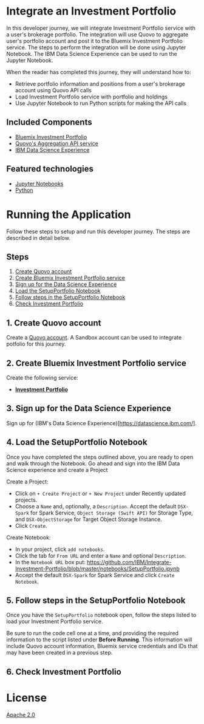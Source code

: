 # Integrate an Investment Portfolio

In this developer journey, we will integrate Investment Portfolio service with a user's brokerage portfolio.  The integration will use Quovo to aggregate user's portfolio account and post it to the Bluemix Investment Portfolio service. The steps to perform the integration will be done using Jupyter Notebook.  The IBM Data Science Experience can be used to run the Jupyter Notebook.

When the reader has completed this journey, they will understand how to:

* Retrieve portfolio information and positions from a user's brokerage account using Quovo API calls
* Load Investment Portfolio service with portfolio and holdings
* Use Jupyter Notebook to run Python scripts for making the API calls


## Included Components
+ [Bluemix Investment Portfolio](https://console.bluemix.net/apidocs/751-investment-portfolio)
+ [Quovo's Aggregation API service](https://api.quovo.com/docs/agg/)
+ [IBM Data Science Experience](https://www.ibm.com/bs-en/marketplace/data-science-experience)


## Featured technologies
+ [Jupyter Notebooks](http://jupyter.org/)
+ [Python](https://www.python.org/downloads/)


# Running the Application
Follow these steps to setup and run this developer journey. The steps are described in detail below.

## Steps
1. [Create Quovo account](#1-create-quovo-account)
2. [Create Bluemix Investment Portfolio service](#2-create-bluemix-investment-portfolio-service)
3. [Sign up for the Data Science Experience](#3-sign-up-for-the-data-science-experience)
4. [Load the SetupPortfolio Notebook](#4-load-the-setupportfolio-notebook)
5. [Follow steps in the SetupPortfolio Notebook](#5-follow-steps-in-the-setupportfolio-notebook)
6. [Check Investment Portfolio](#6-check-investment-portfolio)

## 1. Create Quovo account

Create a [Quovo account](https://www.quovo.com/pricing/).  A Sandbox account can be used to integrate potfolio for this journey.


## 2. Create Bluemix Investment Portfolio service

Create the following service:

* [**Investment Portfolio**](https://console.ng.bluemix.net/catalog/services/investment-portfolio)


## 3. Sign up for the Data Science Experience

Sign up for (IBM's Data Science Experience)[https://datascience.ibm.com/].

## 4. Load the SetupPortfolio Notebook

Once you have completed the steps outlined above, you are ready to open and walk through the Notebook.  Go ahead and sign into the IBM Data Science experience and create a Project

Create a Project:
* Click on ``+ Create Project`` or ``+ New Project`` under Recently updated projects.
* Choose a ``Name`` and, optionally, a ``Description``. Accept the default ``DSX-Spark`` for Spark Service, ``Object Storage (Swift API)`` for Storage Type, and ``DSX-ObjectStorage`` for Target Object Storage Instance.
* Click ``Create``.

Create Notebook:
* In your project, click ``add notebooks``.
* Click the tab for ``From URL`` and enter a ``Name`` and optional ``Description``.
* In the ``Notebook URL`` box put: https://github.com/IBM/Integrate-Investment-Portfolio/blob/master/notebooks/SetupPortfolio.ipynb
* Accept the default ``DSX-Spark`` for Spark Service and click ``Create Notebook``.


## 5. Follow steps in the SetupPortfolio Notebook

Once you have the ``SetupPortfolio`` notebook open, follow the steps listed to load your Investment Portfolio service.

Be sure to run the code cell one at a time, and providing the required information to the script listed under __Before Running__.  This information will include Quovo account information, Bluemix service credentials and IDs that may have been created in a previous step.


## 6. Check Investment Portfolio



# License

[Apache 2.0](LICENSE)
